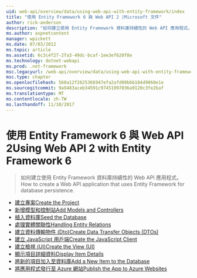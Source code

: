 ```yaml
---
uid: web-api/overview/data/using-web-api-with-entity-framework/index
title: "使用 Entity Framework 6 與 Web API 2 |Microsoft 文件"
author: rick-anderson
description: "如何建立使用 Entity Framework 資料庫持續性的 Web API 應用程式。"
ms.author: aspnetcontent
manager: wpickett
ms.date: 07/03/2012
ms.topic: article
ms.assetid: 6c3c4f27-2fa3-49dc-bcaf-1ee3ef620f8e
ms.technology: dotnet-webapi
ms.prod: .net-framework
msc.legacyurl: /web-api/overview/data/using-web-api-with-entity-framework
msc.type: chapter
ms.openlocfilehash: 560a12f2625366947efa2afd00bbb184d9060e1e
ms.sourcegitcommit: 9a9483aceb34591c97451997036a9120c3fe2baf
ms.translationtype: MT
ms.contentlocale: zh-TW
ms.lasthandoff: 11/10/2017
---
```

<a name="using-web-api-2-with-entity-framework-6"></a><span data-ttu-id="b803a-103">使用 Entity Framework 6 與 Web API 2</span><span class="sxs-lookup"><span data-stu-id="b803a-103">Using Web API 2 with Entity Framework 6</span></span>
====================
> <span data-ttu-id="b803a-104">如何建立使用 Entity Framework 資料庫持續性的 Web API 應用程式。</span><span class="sxs-lookup"><span data-stu-id="b803a-104">How to create a Web API application that uses Entity Framework for database persistence.</span></span>


- [<span data-ttu-id="b803a-105">建立專案</span><span class="sxs-lookup"><span data-stu-id="b803a-105">Create the Project</span></span>](part-1.md)
- [<span data-ttu-id="b803a-106">新增模型和控制站</span><span class="sxs-lookup"><span data-stu-id="b803a-106">Add Models and Controllers</span></span>](part-2.md)
- [<span data-ttu-id="b803a-107">植入資料庫</span><span class="sxs-lookup"><span data-stu-id="b803a-107">Seed the Database</span></span>](part-3.md)
- [<span data-ttu-id="b803a-108">處理實體關聯性</span><span class="sxs-lookup"><span data-stu-id="b803a-108">Handling Entity Relations</span></span>](part-4.md)
- [<span data-ttu-id="b803a-109">建立資料傳輸物件 (Dto)</span><span class="sxs-lookup"><span data-stu-id="b803a-109">Create Data Transfer Objects (DTOs)</span></span>](part-5.md)
- [<span data-ttu-id="b803a-110">建立 JavaScript 用戶端</span><span class="sxs-lookup"><span data-stu-id="b803a-110">Create the JavaScript Client</span></span>](part-6.md)
- [<span data-ttu-id="b803a-111">建立檢視 (UI)</span><span class="sxs-lookup"><span data-stu-id="b803a-111">Create the View (UI)</span></span>](part-7.md)
- [<span data-ttu-id="b803a-112">顯示項目詳細資料</span><span class="sxs-lookup"><span data-stu-id="b803a-112">Display Item Details</span></span>](part-8.md)
- [<span data-ttu-id="b803a-113">將新的項目加入至資料庫</span><span class="sxs-lookup"><span data-stu-id="b803a-113">Add a New Item to the Database</span></span>](part-9.md)
- [<span data-ttu-id="b803a-114">將應用程式發行至 Azure 網站</span><span class="sxs-lookup"><span data-stu-id="b803a-114">Publish the App to Azure Websites</span></span>](part-10.md)
